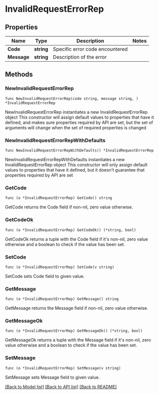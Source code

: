 # InvalidRequestErrorRep

## Properties

Name | Type | Description | Notes
------------ | ------------- | ------------- | -------------
**Code** | **string** | Specific error code encountered | 
**Message** | **string** | Description of the error | 

## Methods

### NewInvalidRequestErrorRep

`func NewInvalidRequestErrorRep(code string, message string, ) *InvalidRequestErrorRep`

NewInvalidRequestErrorRep instantiates a new InvalidRequestErrorRep object
This constructor will assign default values to properties that have it defined,
and makes sure properties required by API are set, but the set of arguments
will change when the set of required properties is changed

### NewInvalidRequestErrorRepWithDefaults

`func NewInvalidRequestErrorRepWithDefaults() *InvalidRequestErrorRep`

NewInvalidRequestErrorRepWithDefaults instantiates a new InvalidRequestErrorRep object
This constructor will only assign default values to properties that have it defined,
but it doesn't guarantee that properties required by API are set

### GetCode

`func (o *InvalidRequestErrorRep) GetCode() string`

GetCode returns the Code field if non-nil, zero value otherwise.

### GetCodeOk

`func (o *InvalidRequestErrorRep) GetCodeOk() (*string, bool)`

GetCodeOk returns a tuple with the Code field if it's non-nil, zero value otherwise
and a boolean to check if the value has been set.

### SetCode

`func (o *InvalidRequestErrorRep) SetCode(v string)`

SetCode sets Code field to given value.


### GetMessage

`func (o *InvalidRequestErrorRep) GetMessage() string`

GetMessage returns the Message field if non-nil, zero value otherwise.

### GetMessageOk

`func (o *InvalidRequestErrorRep) GetMessageOk() (*string, bool)`

GetMessageOk returns a tuple with the Message field if it's non-nil, zero value otherwise
and a boolean to check if the value has been set.

### SetMessage

`func (o *InvalidRequestErrorRep) SetMessage(v string)`

SetMessage sets Message field to given value.



[[Back to Model list]](../README.md#documentation-for-models) [[Back to API list]](../README.md#documentation-for-api-endpoints) [[Back to README]](../README.md)


